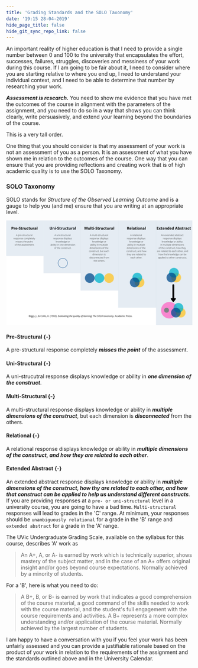 ```yaml
---
title: 'Grading Standards and the SOLO Taxonomy'
date: '19:15 28-04-2019'
hide_page_title: false
hide_git_sync_repo_link: false
---
```


An important reality of higher education is that I need to provide a single number between 0 and 100 to the university that encapsulates the effort, successes, failures, struggles, discoveries and messiness of your work during this course. If I am going to be fair about it, I need to consider where you are starting relative to where you end up, I need to understand your individual context, and I need to be able to determine that number by researching your work.

***Assessment is research.*** You need to show me evidence that you have met the outcomes of the course in alignment with the parameters of the assignment, and you need to do so in a way that shows you can think clearly, write persuasively, and extend your learning beyond the boundaries of the course.

This is a very tall order.

One thing that you should consider is that my assessment of your work is not an assessment of you as a person. It is an assessment of what you have shown me in relation to the outcomes of the course. One way that you can ensure that you are providing reflections and creating work that is of high academic quality is to use the SOLO Taxonomy.

### SOLO Taxonomy

SOLO stands for *Structure of the Observed Learning Outcome* and is a gauge to help you (and me) ensure that you are writing at an appropriate level.

![](SOLO-taxonomy.png)

#### Pre-Structural  {-}
A pre-structural response completely ***misses the point*** of the assessment.

#### Uni-Structural  {-}
A uni-strucutral response displays knowledge or ability in ***one dimension of the construct***.

#### Multi-Structural  {-}
A multi-structural response displays knowledge or ability in ***multiple dimensions of the construct***, but each dimension is ***disconnected*** from the others.

#### Relational  {-}
A relational response displays knowledge or ability in ***multiple dimensions of the construct, and how they are related to each other***.

#### Extended Abstract  {-}
An extended abstract response displays knowledge or ability in ***multiple dimensions of the construct, how thy are related to each other, and how that construct can be applied to help us understand different constructs***.
If you are providing responses at a `pre- or uni-structural` level in a university course, you are going to have a bad time. `Multi-structural` responses will lead to grades in the 'C' range. At minimum, your responses should be `unambiguously relational` for a grade in the 'B' range and `extended abstract` for a grade in the 'A' range.

The UVic Undergraduate Grading Scale, available on the syllabus for this course, describes 'A' work as

>An A+, A, or A- is earned by work which is technically superior, shows mastery of the subject matter, and in the case of an A+ offers original insight and/or goes beyond course expectations. Normally achieved by a minority of students.

For a 'B', here is what you need to do:

> A B+, B, or B- is earned by work that indicates a good comprehension of the course material, a good command of the skills needed to work with the course material, and the student's full engagement with the course requirements and activities. A B+ represents a more complex understanding and/or application of the course material. Normally achieved by the largest number of students.

I am happy to have a conversation with you if you feel your work has been unfairly assessed and you can provide a justifiable rationale based on the product of your work in relation to the requirements of the assignment and the standards outlined above and in the University Calendar.
